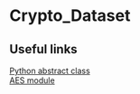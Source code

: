 # Crypto_Dataset

## Useful links

[Python abstract class](https://docs.python.org/3/library/abc.html)<br/>
[AES module](https://pycryptodome.readthedocs.io/en/latest/src/cipher/aes.html)
